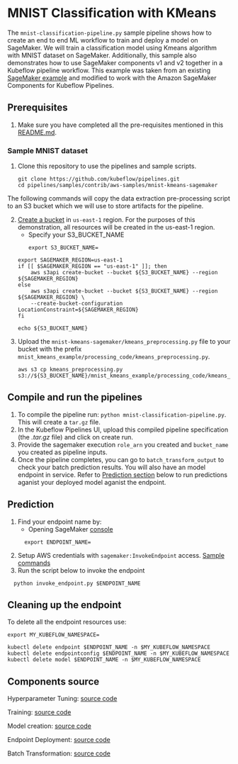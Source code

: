 # MNIST Classification with KMeans

The `mnist-classification-pipeline.py` sample pipeline shows how to create an end to end ML workflow to train and deploy a model on SageMaker. We will train a classification model using Kmeans algorithm with MNIST dataset on SageMaker. Additionally, this sample also demonstrates how to use SageMaker components v1 and v2 together in a Kubeflow pipeline workflow. This example was taken from an existing [SageMaker example](https://github.com/awslabs/amazon-sagemaker-examples/blob/master/sagemaker-python-sdk/1P_kmeans_highlevel/kmeans_mnist.ipynb) and modified to work with the Amazon SageMaker Components for Kubeflow Pipelines.

## Prerequisites 

1. Make sure you have completed all the pre-requisites mentioned in this [README.md](https://github.com/kubeflow/pipelines/blob/master/samples/contrib/aws-samples/README.md).

### Sample MNIST dataset

1. Clone this repository to use the pipelines and sample scripts.
    ```
    git clone https://github.com/kubeflow/pipelines.git
    cd pipelines/samples/contrib/aws-samples/mnist-kmeans-sagemaker
    ```
The following commands will copy the data extraction pre-processing script to an S3 bucket which we will use to store artifacts for the pipeline.

2. [Create a bucket](https://docs.aws.amazon.com/AmazonS3/latest/gsg/CreatingABucket.html) in `us-east-1` region. 
For the purposes of this demonstration, all resources will be created in the us-east-1 region.
    -  Specify your S3_BUCKET_NAME
        ```
        export S3_BUCKET_NAME=
        ```
    ```
    export SAGEMAKER_REGION=us-east-1
    if [[ $SAGEMAKER_REGION == "us-east-1" ]]; then
        aws s3api create-bucket --bucket ${S3_BUCKET_NAME} --region ${SAGEMAKER_REGION}
    else
        aws s3api create-bucket --bucket ${S3_BUCKET_NAME} --region ${SAGEMAKER_REGION} \
        --create-bucket-configuration LocationConstraint=${SAGEMAKER_REGION}
    fi

    echo ${S3_BUCKET_NAME}
    ```
3. Upload the `mnist-kmeans-sagemaker/kmeans_preprocessing.py` file to your bucket with the prefix `mnist_kmeans_example/processing_code/kmeans_preprocessing.py`.
    ```
    aws s3 cp kmeans_preprocessing.py s3://${S3_BUCKET_NAME}/mnist_kmeans_example/processing_code/kmeans_preprocessing.py
    ```

## Compile and run the pipelines

1. To compile the pipeline run: `python mnist-classification-pipeline.py`. This will create a `tar.gz` file.
2. In the Kubeflow Pipelines UI, upload this compiled pipeline specification (the *.tar.gz* file) and click on create run.
3. Provide the sagemaker execution `role_arn` you created and `bucket_name` you created as pipeline inputs.
4. Once the pipeline completes, you can go to `batch_transform_output` to check your batch prediction results.
You will also have an model endpoint in service. Refer to [Prediction section](#Prediction) below to run predictions aganist your deployed model aganist the endpoint.

## Prediction

1. Find your endpoint name by:
    - Opening SageMaker [console](https://us-east-1.console.aws.amazon.com/sagemaker/home?region=us-east-1#/endpoints)
    ```
      export ENDPOINT_NAME=
    ```
2. Setup AWS credentials with `sagemaker:InvokeEndpoint` access. [Sample commands](https://sagemaker.readthedocs.io/en/v1.60.2/kubernetes/using_amazon_sagemaker_components.html#configure-permissions-to-run-predictions)
4. Run the script below to invoke the endpoint
  ```
    python invoke_endpoint.py $ENDPOINT_NAME
  ```

## Cleaning up the endpoint

To delete all the endpoint resources use:
```
export MY_KUBEFLOW_NAMESPACE=

kubectl delete endpoint $ENDPOINT_NAME -n $MY_KUBEFLOW_NAMESPACE
kubectl delete endpointconfig $ENDPOINT_NAME -n $MY_KUBEFLOW_NAMESPACE
kubectl delete model $ENDPOINT_NAME -n $MY_KUBEFLOW_NAMESPACE
```

## Components source

Hyperparameter Tuning:
  [source code](https://github.com/kubeflow/pipelines/tree/master/components/aws/sagemaker/hyperparameter_tuning/src)

Training: 
  [source code](https://github.com/kubeflow/pipelines/tree/master/components/aws/sagemaker/TrainingJob/src)

Model creation:
  [source code](https://github.com/kubeflow/pipelines/tree/master/components/aws/sagemaker/model/src)

Endpoint Deployment:
  [source code](https://github.com/kubeflow/pipelines/tree/master/components/aws/sagemaker/deploy/src)

Batch Transformation:
  [source code](https://github.com/kubeflow/pipelines/tree/master/components/aws/sagemaker/batch_transform/src)
